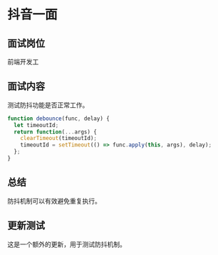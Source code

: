 # 抖音一面


## 面试岗位
前端开发工

## 面试内容
测试防抖功能是否正常工作。

```javascript
function debounce(func, delay) {
  let timeoutId;
  return function(...args) {
    clearTimeout(timeoutId);
    timeoutId = setTimeout(() => func.apply(this, args), delay);
  };
}
```

## 总结
防抖机制可以有效避免重复执行。

## 更新测试
这是一个额外的更新，用于测试防抖机制。